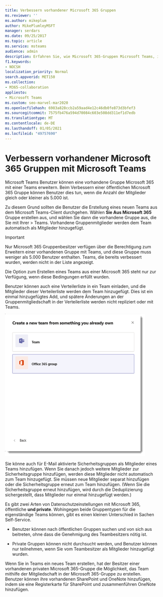 ```yaml
---
title: Verbessern vorhandener Microsoft 365 Gruppen
ms.reviewer: ''
ms.author: mikeplum
author: MikePlumleyMSFT
manager: serdars
ms.date: 09/25/2017
ms.topic: article
ms.service: msteams
audience: admin
description: Erfahren Sie, wie Microsoft 365-Gruppen Microsoft Teams, indem Sie eine Verteilerliste zu einem Team einladen, E-Mail-aktivierte Sicherheitsgruppen hinzufügen und vieles mehr.
f1.keywords:
- NOCSH
localization_priority: Normal
search.appverid: MET150
ms.collection:
- M365-collaboration
appliesto:
- Microsoft Teams
ms.custom: seo-marvel-mar2020
ms.openlocfilehash: 6983a828ccb2a59aad4e12c46db0fe873d3bfef3
ms.sourcegitcommit: 7575fb476a594d70084c603e508dd311ef1d7edb
ms.translationtype: MT
ms.contentlocale: de-DE
ms.lasthandoff: 01/05/2021
ms.locfileid: "49757690"
---
```

<a name="enhance-existing-microsoft-365-groups-with-microsoft-teams"></a>Verbessern vorhandener Microsoft 365 Gruppen mit Microsoft Teams
=======================================================

Microsoft Teams Benutzer können eine vorhandene Gruppe Microsoft 365 mit einer Teams erweitern. Beim Verbessern einer öffentlichen Microsoft 365 Gruppe können Benutzer dies tun, wenn die Anzahl der Mitglieder gleich oder kleiner als 5.000 ist.

Zu diesem Grund sollten die Benutzer die Erstellung eines neuen Teams aus dem Microsoft Teams-Client durchgehen. Wählen **Sie Aus Microsoft 365** Gruppe erstellen aus, und wählen Sie dann die vorhandene Gruppe aus, die Sie mit Ihrer  >  Teams. Vorhandene Gruppenmitglieder werden dem Team automatisch als Mitglieder hinzugefügt.

> [!IMPORTANT]
> Nur Microsoft 365 Gruppenbesitzer verfügen über die Berechtigung zum Erweitern einer vorhandenen Gruppe mit Teams, und diese Gruppe muss weniger als 5.000 Benutzer enthalten. Teams, die bereits verbessert wurden, werden nicht in der Liste angezeigt.
>
>Die Option zum Erstellen eines Teams aus einer Microsoft 365 steht nur zur Verfügung, wenn diese Bedingungen erfüllt wurden.

Benutzer können auch eine Verteilerliste in ein Team einladen, und die Mitglieder dieser Verteilerliste werden dem Team hinzugefügt. Dies ist ein einmal hinzugefügtes Add, und spätere Änderungen an der Gruppenmitgliedschaft in der Verteilerliste werden nicht repliziert oder mit Teams.

![Screenshot der Option zum Erstellen eines Teams aus einer Microsoft 365 Gruppe](media/Enhance_Existing_Office_365_groups_with_Microsoft_Teams_image2.png)

Sie könne auch für E-Mail aktivierte Sicherheitsgruppen als Mitglieder eines Teams hinzufügen. Wenn Sie danach jedoch weitere Mitglieder zur Sicherheitsgruppe hinzufügen, werden diese Mitglieder nicht automatisch zum Team hinzugefügt. Sie müssen neue Mitglieder separat hinzufügen oder die Sicherheitsgruppe erneut zum Team hinzufügen. (Wenn Sie die Sicherheitsgruppe erneut hinzufügen, wird durch die Deduplizierung sichergestellt, dass Mitglieder nur einmal hinzugefügt werden.)

Es gibt zwei Arten von Datenschutzeinstellungen mit Microsoft 365, öffentliche **und private**. Wohingegen beide Gruppentypen für die eigenständige Teams können, gibt es einen kleinen Unterschied in Sachen Self-Service.

-   Benutzer können nach öffentlichen Gruppen suchen und von sich aus beitreten, ohne dass die Genehmigung des Teambesitzers nötig ist.

-   Private Gruppen können nicht durchsucht werden, und Benutzer können nur teilnehmen, wenn Sie vom Teambesitzer als Mitglieder hinzugefügt wurden.

Wenn Sie in Teams ein neues Team erstellen, hat der Besitzer einer vorhandenen privaten Microsoft 365-Gruppe die Möglichkeit, das Team mithilfe der Mitgliedschaft in der Microsoft 365-Gruppe zu erstellen. Benutzer können ihre vorhandenen SharePoint und OneNote hinzufügen, indem sie eine Registerkarte für SharePoint und zusammenführen OneNote hinzufügen.
